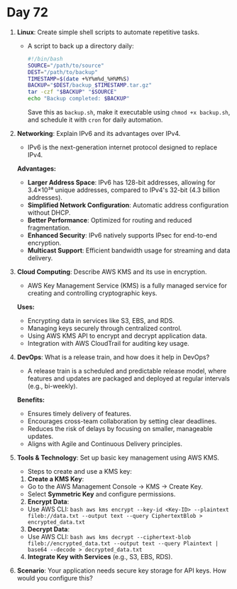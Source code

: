 # Day 72


1. **Linux**: Create simple shell scripts to automate repetitive tasks.
   - A script to back up a directory daily:
     
     ```bash
     #!/bin/bash
     SOURCE="/path/to/source"
     DEST="/path/to/backup"
     TIMESTAMP=$(date +%Y%m%d_%H%M%S)
     BACKUP="$DEST/backup_$TIMESTAMP.tar.gz"
     tar -czf "$BACKUP" "$SOURCE"
     echo "Backup completed: $BACKUP"
     ```
     Save this as `backup.sh`, make it executable using `chmod +x backup.sh`, and schedule it with `cron` for daily automation.


2. **Networking**: Explain IPv6 and its advantages over IPv4.
   - IPv6 is the next-generation internet protocol designed to replace IPv4.  

   **Advantages:**
    - **Larger Address Space**: IPv6 has 128-bit addresses, allowing for 3.4×10³⁸ unique addresses, compared to IPv4's 32-bit (4.3 billion addresses).
    - **Simplified Network Configuration**: Automatic address configuration without DHCP.
    - **Better Performance**: Optimized for routing and reduced fragmentation.
    - **Enhanced Security**: IPv6 natively supports IPsec for end-to-end encryption.
    - **Multicast Support**: Efficient bandwidth usage for streaming and data delivery.


3. **Cloud Computing**: Describe AWS KMS and its use in encryption.
   -  AWS Key Management Service (KMS) is a fully managed service for creating and controlling cryptographic keys.  

   **Uses:**
    - Encrypting data in services like S3, EBS, and RDS.
    - Managing keys securely through centralized control.
    - Using AWS KMS API to encrypt and decrypt application data.
    - Integration with AWS CloudTrail for auditing key usage.


4. **DevOps**: What is a release train, and how does it help in DevOps?
   - A release train is a scheduled and predictable release model, where features and updates are packaged and deployed at regular intervals (e.g., bi-weekly).  

   **Benefits:**
    - Ensures timely delivery of features.
    - Encourages cross-team collaboration by setting clear deadlines.
    - Reduces the risk of delays by focusing on smaller, manageable updates.
    - Aligns with Agile and Continuous Delivery principles.


5. **Tools & Technology**: Set up basic key management using AWS KMS.
   - Steps to create and use a KMS key:  
    
    1. **Create a KMS Key**:
    - Go to the AWS Management Console → KMS → Create Key.
    - Select **Symmetric Key** and configure permissions.
    
    2. **Encrypt Data**:
    - Use AWS CLI:
          ```bash
          aws kms encrypt --key-id <Key-ID> --plaintext fileb://data.txt --output text --query CiphertextBlob > encrypted_data.txt
          ```
   
    3. **Decrypt Data**:
    - Use AWS CLI:
          ```bash
          aws kms decrypt --ciphertext-blob fileb://encrypted_data.txt --output text --query Plaintext | base64 --decode > decrypted_data.txt
          ```
   
    4. **Integrate Key with Services** (e.g., S3, EBS, RDS).


6. **Scenario**: Your application needs secure key storage for API keys. How would you configure this?


